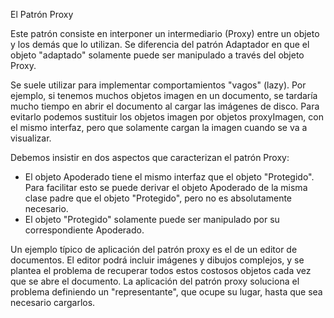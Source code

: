 El Patrón Proxy

Este patrón consiste en interponer un intermediario (Proxy) entre un objeto y los demás que lo utilizan. Se diferencia del patrón Adaptador en que el objeto "adaptado" solamente puede ser manipulado a través del objeto Proxy.

Se suele utilizar para implementar comportamientos "vagos" (lazy). Por ejemplo, si tenemos muchos objetos imagen en un documento, se tardaría mucho tiempo en abrir el documento al cargar las imágenes de disco. Para evitarlo podemos sustituir los objetos imagen por objetos proxyImagen, con el mismo interfaz, pero que solamente cargan la imagen cuando se va a visualizar. 

 Debemos insistir en dos aspectos que caracterizan el patrón Proxy:

  - El objeto Apoderado tiene el mismo interfaz que el objeto "Protegido". Para facilitar esto se puede derivar el objeto Apoderado de la misma clase padre que el objeto "Protegido", pero no es absolutamente necesario.
  - El objeto "Protegido" solamente puede ser manipulado por su correspondiente Apoderado.

Un ejemplo típico de aplicación del patrón proxy es el de un editor de documentos. El editor podrá incluir imágenes y dibujos complejos, y se plantea el problema de recuperar todos estos costosos objetos cada vez que se abre el documento. La aplicación del patrón proxy soluciona el problema definiendo un "representante", que ocupe su lugar, hasta que sea necesario cargarlos. 

